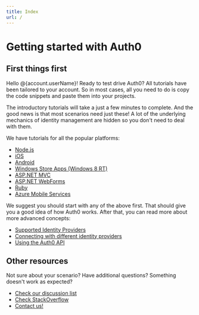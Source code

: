 ```yaml
---
title: Index
url: /
---
```

# Getting started with Auth0

## First things first

Hello @{account.userName}! Ready to test drive Auth0? All tutorials have been tailored to your account. So in most cases, all you need to do is copy the code snippets and paste them into your projects.

The introductory tutorials will take a just a few minutes to complete. And the good news is that most scenarios need just these! A lot of the underlying mechanics of identity management are hidden so you don't need to deal with them.

We have tutorials for all the popular platforms:

- [Node.js](a0-nodejs-tutorial)
- [iOS](a0-ios-tutorial)
- [Android](a0-android-tutorial)
- [Windows Store Apps (Windows 8 RT)](a0-win8-tutorial)
- [ASP.NET MVC](a0-mvc-tutorial)
- [ASP.NET WebForms](a0-webforms-tutorial)
- [Ruby](a0-ruby-tutorial)
- [Azure Mobile Services](a0-azuremobileservices-tutorial)

We suggest you should start with any of the above first. That should give you a good idea of how Auth0 works. After that, you can read more about more advanced concepts:

- [Supported Identity Providers](a0-identityproviders)
- [Connecting with different identity providers](a0-connecting-with-idp)
- [Using the Auth0 API](a0-api-reference)

## Other resources

Not sure about your scenario? Have additional questions? Something doesn't work as expected?

- [Check our discussion list](http://auth0/forums)
- [Check StackOverflow](http://www.stackoverflow.com)
- [Contact us!](mailto://support@auth0.com)

